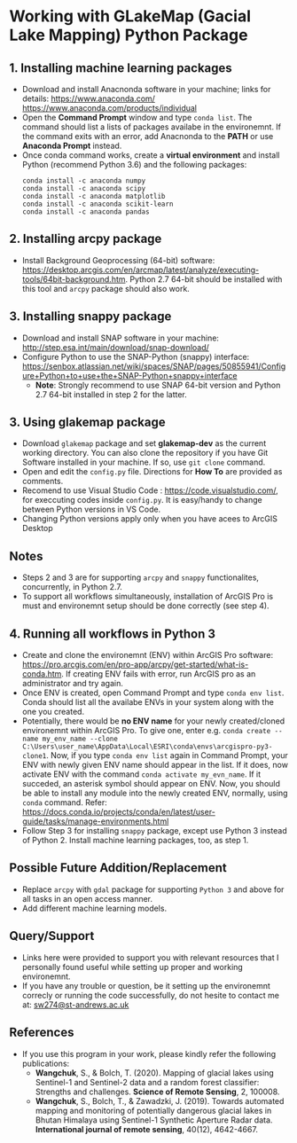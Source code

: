 # Working with GLakeMap (Gacial Lake Mapping) Python Package

## 1. Installing machine learning packages
- Download and install Anacnonda software in your machine; links for details:
	https://www.anaconda.com/
	https://www.anaconda.com/products/individual
- Open the **Command Prompt** window and type `conda list`. The command should list a lists of packages availabe in the environemnt. If the command exits with an error, add Anacnonda to the **PATH** or use  **Anaconda Prompt** instead.
- Once conda command works, create a  **virtual environment** and install Python (recommend Python 3.6) and the following packages:
	```	
	conda install -c anaconda numpy
	conda install -c anaconda scipy
	conda install -c anaconda matplotlib
	conda install -c anaconda scikit-learn
	conda install -c anaconda pandas
	```
## 2. Installing arcpy package
- Install Background Geoprocessing (64-bit) software: https://desktop.arcgis.com/en/arcmap/latest/analyze/executing-tools/64bit-background.htm. Python 2.7 64-bit should be installed with this tool and `arcpy` package should also work.

## 3. Installing snappy package
* Download and install SNAP software in your machine: http://step.esa.int/main/download/snap-download/
* Configure Python to use the SNAP-Python (snappy) interface: https://senbox.atlassian.net/wiki/spaces/SNAP/pages/50855941/Configure+Python+to+use+the+SNAP-Python+snappy+interface
	- **Note**: Strongly recommend to use SNAP 64-bit version and Python 2.7 64-bit installed in step 2 for the latter.

## 3. Using glakemap package
- Download `glakemap` package and set **glakemap-dev** as the current working directory. You can also clone the repository if you have Git Software installed in your machine. If so,  use `git clone` command.
- Open and edit the `config.py` file. Directions for **How To** are provided as comments.
- Recomend to use Visual Studio Code : https://code.visualstudio.com/, for execcuting codes inside `config.py`. It is easy/handy to change between Python versions in VS Code.
- Changing Python versions apply only when you have acees to ArcGIS Desktop

## **Notes**
- Steps 2 and 3 are for supporting `arcpy` and `snappy` functionalites, concurrently, in Python 2.7.
- To support all workflows simultaneously, installation of ArcGIS Pro is must and environemnt setup should be done correctly (see step 4).

## 4. Running all workflows in Python 3
- Create and clone the environemnt (ENV) within ArcGIS Pro software: https://pro.arcgis.com/en/pro-app/arcpy/get-started/what-is-conda.htm. If creating ENV fails with error, run ArcGIS pro as an administrator and try again.
- Once ENV is created, open Command Prompt and type `conda env list`. Conda should list all the availabe ENVs in your system along with the one you created.
- Potentially, there would be **no ENV name** for your newly created/cloned environemnt within ArcGIS Pro. To give one, enter e.g. `conda create --name my_env_name --clone C:\Users\user_name\AppData\Local\ESRI\conda\envs\arcgispro-py3-clone1`. Now, if you type `conda env list` again in Command Prompt, your ENV with newly given ENV name should appear in the list. If it does, now activate ENV  with the command `conda activate my_evn_name`. If it succeded, an asterisk symbol should appear on ENV. Now, you should be able to install any module into the newly created ENV, normally, using `conda` command. Refer: https://docs.conda.io/projects/conda/en/latest/user-guide/tasks/manage-environments.html
- Follow Step 3 for installing `snappy` package, except use Python 3 instead of Python 2. Install machine learning packages, too, as step 1.

## Possible Future Addition/Replacement

- Replace `arcpy` with `gdal` package for supporting `Python 3` and above for all tasks in an open access manner.
- Add different machine learning models.

## Query/Support
- Links here were provided to support you with relevant resources that I personally found useful while setting up proper and working environemnt.
- If you have any trouble or question, be it setting up the environemnt correcly or running the code successfully, do not hesite to contact me at: sw274@st-andrews.ac.uk

## References

- If you use this program in your work, please kindly refer the following publications:
	- **Wangchuk**, S., & Bolch, T. (2020). Mapping of glacial lakes using Sentinel-1 and Sentinel-2 data and a random forest classifier: Strengths and challenges. **Science of Remote Sensing**, 2, 100008.
	- **Wangchuk**, S., Bolch, T., & Zawadzki, J. (2019). Towards automated mapping and monitoring of potentially dangerous glacial lakes in Bhutan Himalaya using Sentinel-1 Synthetic Aperture Radar data. **International journal of remote sensing**, 40(12), 4642-4667.
